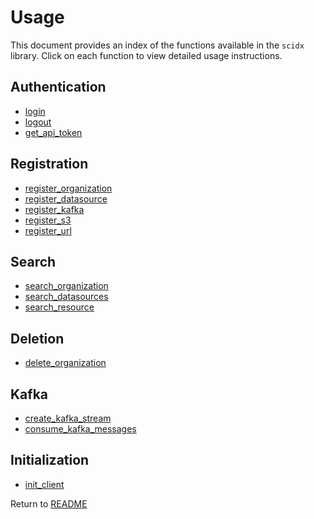 # Usage

This document provides an index of the functions available in the `scidx` library. Click on each function to view detailed usage instructions.

## Authentication

- [login](./api/login.md)
- [logout](./api/logout.md)
- [get_api_token](./api/get_api_token.md)

## Registration

- [register_organization](./api/register_organization.md)
- [register_datasource](./api/register_datasource.md)
- [register_kafka](./api/register_kafka.md)
- [register_s3](./api/register_s3.md)
- [register_url](./api/register_url.md)

## Search

- [search_organization](./api/search_organization.md)
- [search_datasources](./api/search_datasource.md)
- [search_resource](./api/search_resource.md)

## Deletion

- [delete_organization](./api/delete_organization.md)

## Kafka

- [create_kafka_stream](./api/create_kafka_stream.md)
- [consume_kafka_messages](./api/consume_kafka_messages.md)

## Initialization

- [init_client](./api/init_client.md)

Return to [README](../README.md)